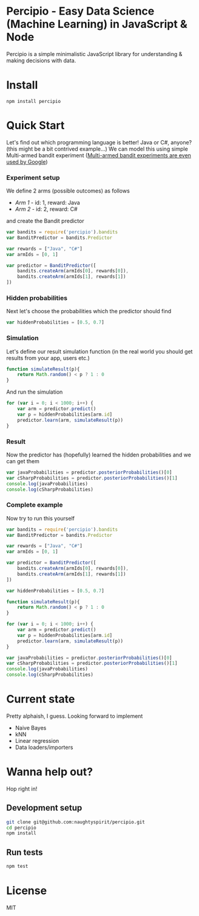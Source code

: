 # Percipio - Easy Data Science (Machine Learning) in JavaScript & Node

Percipio is a simple minimalistic JavaScript library for understanding & making decisions with data.

# Install

    npm install percipio

# Quick Start

Let's find out which programming language is better! Java or C#, anyone? (this might be a bit contrived example...)
We can model this using simple Multi-armed bandit experiment ([Multi-armed bandit experiments are even used by Google](https://support.google.com/analytics/answer/2844870?hl=en))

### Experiment setup

We define 2 arms (possible outcomes) as follows 

- <em>Arm 1</em> - id: 1, reward: Java
- <em>Arm 2</em> - id: 2, reward: C#

and create the Bandit predictor

```javascript
var bandits = require('percipio').bandits
var BanditPredictor = bandits.Predictor

var rewards = ["Java", "C#"]
var armIds = [0, 1]

var predictor = BanditPredictor([
    bandits.createArm(armIds[0], rewards[0]),
    bandits.createArm(armIds[1], rewards[1])
])
```

### Hidden probabilities

Next let's choose the probabilities which the predictor should find

```javascript 
var hiddenProbabilities = [0.5, 0.7] 
```

### Simulation

Let's define our result simulation function (in the real world you should get results from your app, users etc.)

```javascript
function simulateResult(p){
    return Math.random() < p ? 1 : 0
}
```

And run the simulation

```javascript
for (var i = 0; i < 1000; i++) {
    var arm = predictor.predict() 
    var p = hiddenProbabilities[arm.id]
    predictor.learn(arm, simulateResult(p))
}
```

### Result

Now the predictor has (hopefully) learned the hidden probabilities and we can get them

```javascript
var javaProbabilities = predictor.posteriorProbabilities()[0]
var cSharpProbabilities = predictor.posteriorProbabilities()[1]
console.log(javaProbabilities)
console.log(cSharpProbabilities)
```

### Complete example

Now try to run this yourself

```javascript
var bandits = require('percipio').bandits
var BanditPredictor = bandits.Predictor

var rewards = ["Java", "C#"]
var armIds = [0, 1]

var predictor = BanditPredictor([
    bandits.createArm(armIds[0], rewards[0]),
    bandits.createArm(armIds[1], rewards[1])
])

var hiddenProbabilities = [0.5, 0.7]

function simulateResult(p){
    return Math.random() < p ? 1 : 0
}

for (var i = 0; i < 1000; i++) {
    var arm = predictor.predict() 
    var p = hiddenProbabilities[arm.id]
    predictor.learn(arm, simulateResult(p))
}

var javaProbabilities = predictor.posteriorProbabilities()[0]
var cSharpProbabilities = predictor.posteriorProbabilities()[1]
console.log(javaProbabilities)
console.log(cSharpProbabilities)
```

# Current state

Pretty alphaish, I guess. Looking forward to implement

- Naive Bayes
- kNN
- Linear regression
- Data loaders/importers

# Wanna help out?

Hop right in!

## Development setup

```bash
git clone git@github.com:naughtyspirit/percipio.git
cd percipio
npm install
```

## Run tests

```bash
npm test
```

# License

MIT
